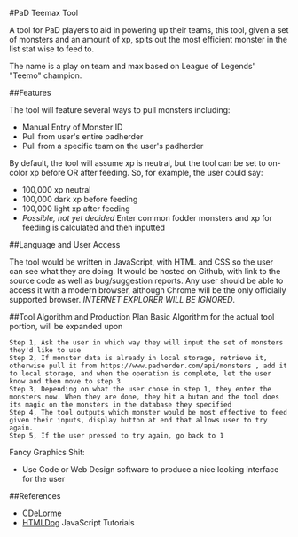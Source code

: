 #PaD Teemax Tool

A tool for PaD players to aid in powering up their teams, this tool, given a set of monsters and an amount of xp, spits out the most efficient monster in the list stat wise to feed to. 

The name is a play on team and max based on League of Legends' "Teemo" champion.

##Features

The tool will feature several ways to pull monsters including:

- Manual Entry of Monster ID
- Pull from user's entire padherder
- Pull from a specific team on the user's padherder

By default, the tool will assume xp is neutral, but the tool can be set to on-color xp before OR after feeding. So, for example, the user could say:

- 100,000 xp neutral
- 100,000 dark xp before feeding
- 100,000 light xp after feeding
- *Possible, not yet decided* Enter common fodder monsters and xp for feeding is calculated and then inputted

##Language and User Access

The tool would be written in JavaScript, with HTML and CSS so the user can see what they are doing. It would be hosted on Github, with link to the source code as well as bug/suggestion reports. Any user should be able to access it with a modern browser, although Chrome will be the only officially supported browser. *INTERNET EXPLORER WILL BE IGNORED*.

##Tool Algorithm and Production Plan
Basic Algorithm for the actual tool portion, will be expanded upon

	Step 1, Ask the user in which way they will input the set of monsters they'd like to use
	Step 2, If monster data is already in local storage, retrieve it, otherwise pull it from https://www.padherder.com/api/monsters , add it to local storage, and when the operation is complete, let the user know and then move to step 3
	Step 3, Depending on what the user chose in step 1, they enter the monsters now. When they are done, they hit a butan and the tool does its magic on the monsters in the database they specified
	Step 4, The tool outputs which monster would be most effective to feed given their inputs, display button at end that allows user to try again.
	Step 5, If the user pressed to try again, go back to 1

Fancy Graphics Shit:

- Use Code or Web Design software to produce a nice looking interface for the user

##References

- [CDeLorme](http://www.github.com/cdelorme)
- [HTMLDog](http://www.htmldog.com) JavaScript Tutorials


